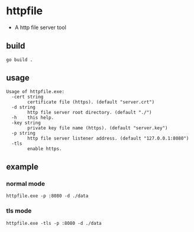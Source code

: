 # httpfile
- A http file server tool

## build
```
go build .
```

## usage
```
Usage of httpfile.exe:
  -cert string
        certificate file (https). (default "server.crt")
  -d string
        http file server root directory. (default "./")
  -h    this help.
  -key string
        private key file name (https). (default "server.key")
  -p string
        http file server listener address. (default "127.0.0.1:8080")
  -tls
        enable https.
```

## example

### normal mode

```
httpfile.exe -p :8080 -d ./data
```

### tls mode
```
httpfile.exe -tls -p :8080 -d ./data
```
